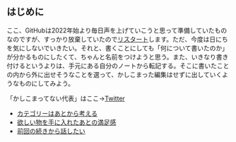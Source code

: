 ## はじめに

ここ、GitHubは2022年始より毎日声を上げていこうと思って準備していたものなのですが、すっかり放棄していたので[リスタート](リスタート.md)します。ただ、今度は日にちを気にしないでいきたい。それと、書くことにしても「何について書いたのか」が分かるものにしたくて、ちゃんと名前をつけようと思う。また、いきなり書き付けるというよりは、手元にある自分のノートから転記する。そこに書いたことの内から外に出せそうなことを選って、かしこまった編集はせずに出していくようなものにしてみよう。

「かしこまってない代表」はここ→[Twitter](https://twitter.com/hnymht)

- [カテゴリーはあとから考える](カテゴリーはあとから考える.md)
- [欲しい物を手に入れたあとの満足感](欲しい物を手に入れたあとの満足感.md)
- [前回の続きから話したい](前回の続きから話したい.md)
